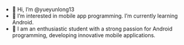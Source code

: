 - 👋 Hi, I’m @yueyunlong13
- 👀 I’m interested in mobile app programming. I’m currently learning Android.
- 🌱 I am an enthusiastic student with a strong passion for Android programming, developing innovative mobile applications.
